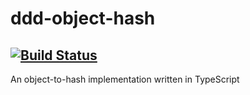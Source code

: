 # ddd-object-hash
[![Build Status](https://travis-ci.com/doddydigitaldesign/ddd-object-hash.svg?branch=master)](https://travis-ci.com/doddydigitaldesign/ddd-object-hash)
---
 An object-to-hash implementation written in TypeScript
